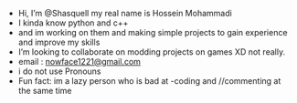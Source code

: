 - Hi, I’m @Shasquell my real name is Hossein Mohammadi
- I kinda know python and c++
- and im working on them and making simple projects to gain experience and improve my skills
- I’m looking to collaborate on modding projects on games XD not really.
- email : nowface1221@gmail.com
- i do not use Pronouns
- Fun fact: im a lazy person who is bad at -coding and //commenting at the same time
